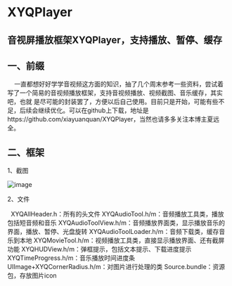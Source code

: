 # XYQPlayer
## 音视屏播放框架XYQPlayer，支持播放、暂停、缓存

## 一、前缀

     一直都想好好学学音视频这方面的知识，抽了几个周末参考一些资料，尝试着写了一个简易的音视频播放框架，支持音视频播放、视频截图、音乐缓存，其实吧，也就 是尽可能的封装罢了，方便以后自己使用。目前只是开始，可能有些不足，后续会继续优化。可以在github上下载，地址是https://github.com/xiayuanquan/XYQPlayer，当然也请多多关注本博主夏远全。

## 二、框架

1、截图 

![image](https://github.com/xiayuanquan/XYQPlayer/blob/master/XYQPlayerExample/XYQPlayer/screenshot/framework.png)

2、文件

    XYQAllHeader.h：所有的头文件
    XYQAudioTool.h/m：音频播放工具类，播放包括短音频和音乐
    XYQAudioToolView.h/m：音频播放界面类，显示播放音乐的界面，播放、暂停、光盘旋转
    XYQAudioToolLoader.h/m：音频下载类，缓存音乐到本地
    XYQMovieTool.h/m：视频播放工具类，直接显示播放界面、还有截屏功能
    XYQHUDView.h/m：弹框提示，包括文本提示、下载进度提示
    XYQTimeProgress.h/m：音乐播放时间进度条
    UIImage+XYQCornerRadius.h/m：对图片进行处理的类
    Source.bundle：资源包，存放图片icon
